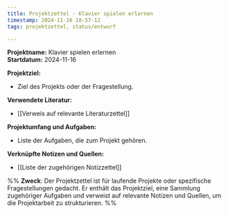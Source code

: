 ```yaml
---
title: Projektzettel - Klavier spielen erlernen
timestamp: 2024-11-16 18-57-12
tags: projektzettel, status/entwurf

---
```


**Projektname:** Klavier spielen erlernen  
**Startdatum:** 2024-11-16  

**Projektziel:**  
- Ziel des Projekts oder der Fragestellung.

**Verwendete Literatur:**  
- [[Verweis auf relevante Literaturzettel]]

**Projektumfang und Aufgaben:**  
- Liste der Aufgaben, die zum Projekt gehören.

**Verknüpfte Notizen und Quellen:**  
- [[Liste der zugehörigen Notizzettel]]

%%
**Zweck**: Der Projektzettel ist für laufende Projekte oder spezifische Fragestellungen gedacht. Er enthält das Projektziel, eine Sammlung zugehöriger Aufgaben und verweist auf relevante Notizen und Quellen, um die Projektarbeit zu strukturieren.
%%
